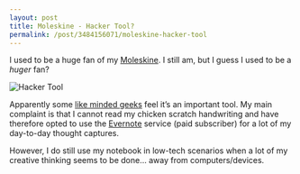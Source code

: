```yaml
---
layout: post
title: Moleskine - Hacker Tool?
permalink: /post/3484156071/moleskine-hacker-tool
---
```


<p>I used to be a huge fan of my <a href="http://en.wikipedia.org/wiki/Moleskine" target="_blank">Moleskine</a>. I still am, but I guess I used to be a <em>huger</em> fan?</p>



<p><img src="http://farm6.static.flickr.com/5060/5474086368_7e7f5ce7c7.jpg" alt="Hacker Tool"/></p>



<p>Apparently some <a href="http://news.ycombinator.com/item?id=2245560" target="_blank">like minded geeks</a> feel it&#8217;s an important tool. My main complaint is that I cannot read my chicken scratch handwriting and have therefore opted to use the <a href="http://www.evernote.com" target="_blank">Evernote</a> service (paid subscriber) for a lot of my day-to-day thought captures.</p>



<p>However, I do still use my notebook in low-tech scenarios when a lot of my creative thinking seems to be done&#8230; away from computers/devices.</p>

